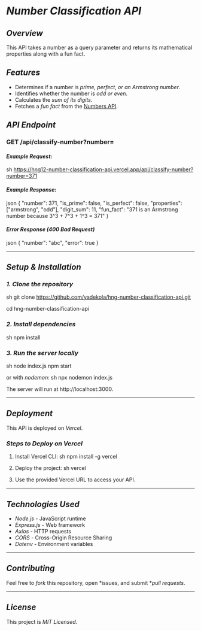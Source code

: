 # *Number Classification API*

## *Overview*
This API takes a number as a query parameter and returns its mathematical properties along with a fun fact.

## *Features*
- Determines if a number is *prime, perfect, or an Armstrong number*.
- Identifies whether the number is *odd or even*.
- Calculates the *sum of its digits*.
- Fetches a *fun fact* from the [Numbers API](http://numbersapi.com/).

## *API Endpoint*
### **GET /api/classify-number?number=<integer>**
#### *Example Request:*
sh
https://hng12-number-classification-api.vercel.app/api/classify-number?number=371


#### *Example Response:*
json
{
    "number": 371,
    "is_prime": false,
    "is_perfect": false,
    "properties": ["armstrong", "odd"],
    "digit_sum": 11,
    "fun_fact": "371 is an Armstrong number because 3^3 + 7^3 + 1^3 = 371"
}


#### *Error Response (400 Bad Request)*
json
{
    "number": "abc",
    "error": true
}


---

## *Setup & Installation*
### *1. Clone the repository*
sh
git clone https://github.com/yadekola/hng-number-classification-api.git

cd hng-number-classification-api


### *2. Install dependencies*
sh
npm install


### *3. Run the server locally*
sh
node index.js
npm start

or with *nodemon*:
sh
npx nodemon index.js

The server will run at http://localhost:3000.

---

## *Deployment*
This API is deployed on *Vercel*.

### *Steps to Deploy on Vercel*
1. Install Vercel CLI:
   sh
   npm install -g vercel
   
2. Deploy the project:
   sh
   vercel
   
3. Use the provided Vercel URL to access your API.

---

## *Technologies Used*
- *Node.js* - JavaScript runtime
- *Express.js* - Web framework
- *Axios* - HTTP requests
- *CORS* - Cross-Origin Resource Sharing
- *Dotenv* - Environment variables

---

## *Contributing*
Feel free to *fork* this repository, open *issues, and submit **pull requests*.

---

## *License*
This project is *MIT Licensed*.
